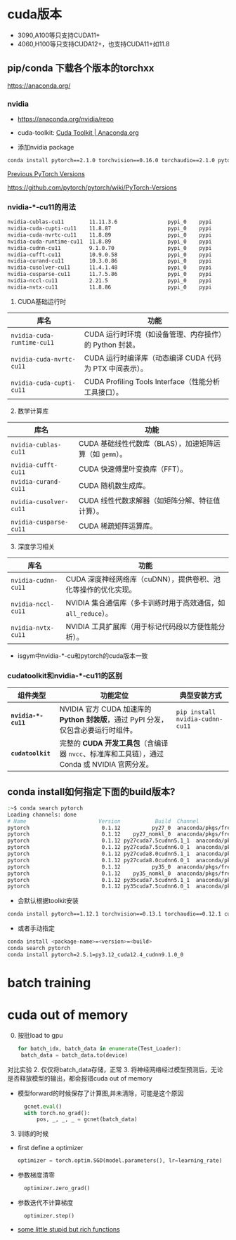 # cuda版本

* 3090,A100等只支持CUDA11+
* 4060,H100等只支持CUDA12+，也支持CUDA11+如11.8

## pip/conda 下载各个版本的torchxx

https://anaconda.org/

### nvidia

* https://anaconda.org/nvidia/repo

* cuda-toolkit: [Cuda Toolkit | Anaconda.org](https://anaconda.org/nvidia/cuda-toolkit)

* 添加nvidia package

```bash
conda install pytorch==2.1.0 torchvision==0.16.0 torchaudio==2.1.0 pytorch-cuda=12.1 -c pytorch -c nvidia
```

[Previous PyTorch Versions](https://pytorch.org/get-started/previous-versions/)

https://github.com/pytorch/pytorch/wiki/PyTorch-Versions

### nvidia-*-cu11的用法

```bash
nvidia-cublas-cu11        11.11.3.6                pypi_0    pypi
nvidia-cuda-cupti-cu11    11.8.87                  pypi_0    pypi
nvidia-cuda-nvrtc-cu11    11.8.89                  pypi_0    pypi
nvidia-cuda-runtime-cu11  11.8.89                  pypi_0    pypi
nvidia-cudnn-cu11         9.1.0.70                 pypi_0    pypi
nvidia-cufft-cu11         10.9.0.58                pypi_0    pypi
nvidia-curand-cu11        10.3.0.86                pypi_0    pypi
nvidia-cusolver-cu11      11.4.1.48                pypi_0    pypi
nvidia-cusparse-cu11      11.7.5.86                pypi_0    pypi
nvidia-nccl-cu11          2.21.5                   pypi_0    pypi
nvidia-nvtx-cu11          11.8.86                  pypi_0    pypi
```

1. CUDA基础运行时

| 库名                         | 功能                                        |
| -------------------------- | ----------------------------------------- |
| `nvidia-cuda-runtime-cu11` | CUDA 运行时环境（如设备管理、内存操作）的 Python 封装。        |
| `nvidia-cuda-nvrtc-cu11`   | CUDA 运行时编译库（动态编译 CUDA 代码为 PTX 中间表示）。      |
| `nvidia-cuda-cupti-cu11`   | CUDA Profiling Tools Interface（性能分析工具接口）。 |

2. 数学计算库

| 库名                     | 功能                                   |
| ---------------------- | ------------------------------------ |
| `nvidia-cublas-cu11`   | CUDA 基础线性代数库（BLAS），加速矩阵运算（如 `gemm`）。 |
| `nvidia-cufft-cu11`    | CUDA 快速傅里叶变换库（FFT）。                  |
| `nvidia-curand-cu11`   | CUDA 随机数生成库。                         |
| `nvidia-cusolver-cu11` | CUDA 线性代数求解器（如矩阵分解、特征值计算）。           |
| `nvidia-cusparse-cu11` | CUDA 稀疏矩阵运算库。                        |

3. 深度学习相关

| 库名                  | 功能                                        |
| ------------------- | ----------------------------------------- |
| `nvidia-cudnn-cu11` | CUDA 深度神经网络库（cuDNN），提供卷积、池化等操作的优化实现。      |
| `nvidia-nccl-cu11`  | NVIDIA 集合通信库（多卡训练时用于高效通信，如 `all_reduce`）。 |
| `nvidia-nvtx-cu11`  | NVIDIA 工具扩展库（用于标记代码段以方便性能分析）。             |

* isgym中nvidia-*-cu和pytorch的cuda版本一致

### cudatoolkit和nvidia-*-cu11的区别

| **组件类型**            | **功能定位**                                                        | **典型安装方式**                      |
| ------------------- | --------------------------------------------------------------- | ------------------------------- |
| **`nvidia-*-cu11`** | NVIDIA 官方 CUDA 加速库的 **Python 封装版**，通过 PyPI 分发，仅包含必要运行时组件。       | `pip install nvidia-cudnn-cu11` |
| **`cudatoolkit`**   | 完整的 **CUDA 开发工具包**（含编译器 `nvcc`、标准库和工具链），通过 Conda 或 NVIDIA 官网分发。 |                                 |

## conda install如何指定下面的build版本?

```bash
:~$ conda search pytorch
Loading channels: done
# Name                       Version           Build  Channel             
pytorch                       0.1.12          py27_0  anaconda/pkgs/free  
pytorch                       0.1.12    py27_nomkl_0  anaconda/pkgs/free  
pytorch                       0.1.12 py27cuda7.5cudnn5.1_1  anaconda/pkgs/free  
pytorch                       0.1.12 py27cuda7.5cudnn6.0_1  anaconda/pkgs/free  
pytorch                       0.1.12 py27cuda8.0cudnn5.1_1  anaconda/pkgs/free  
pytorch                       0.1.12 py27cuda8.0cudnn6.0_1  anaconda/pkgs/free  
pytorch                       0.1.12          py35_0  anaconda/pkgs/free  
pytorch                       0.1.12    py35_nomkl_0  anaconda/pkgs/free  
pytorch                       0.1.12 py35cuda7.5cudnn5.1_1  anaconda/pkgs/free  
pytorch                       0.1.12 py35cuda7.5cudnn6.0_1  anaconda/pkgs/free
```

* 会默认根据toolkit安装

```bash
conda install pytorch==1.12.1 torchvision==0.13.1 torchaudio==0.12.1 cudatoolkit=11.3
```

* 或者手动指定

```bash
conda install <package-name>=<version>=<build>
conda search pytorch
conda install pytorch=2.5.1=py3.12_cuda12.4_cudnn9.1.0_0
```

# batch training

# cuda out of memory

0. 按批load to gpu
   
   ```py
   for batch_idx, batch_data in enumerate(Test_Loader):
    batch_data = batch_data.to(device)
   ```

对比实验
2. 仅仅将batch_data存储，正常
3. 将神经网络经过模型预测后，无论是否释放模型的输出，都会报错cuda out of memory

* 模型forward的时候保存了计算图,并未清除，可能是这个原因
  
  ```py
    gcnet.eval()
    with torch.no_grad():
        pos, _, _, _ = gcnet(batch_data)
  ```
3. 训练的时候
* first define a optimizer
  
  ```py
  optimizer = torch.optim.SGD(model.parameters(), lr=learning_rate)
  ```

* 参数梯度清零
  
  ```py
    optimizer.zero_grad()
  ```

* 参数迭代不计算梯度
  
  ```py
    optimizer.step()
  ```

* [some little stupid but rich functions](https://stackoverflow.com/questions/59129812/how-to-avoid-cuda-out-of-memory-in-pytorch)
